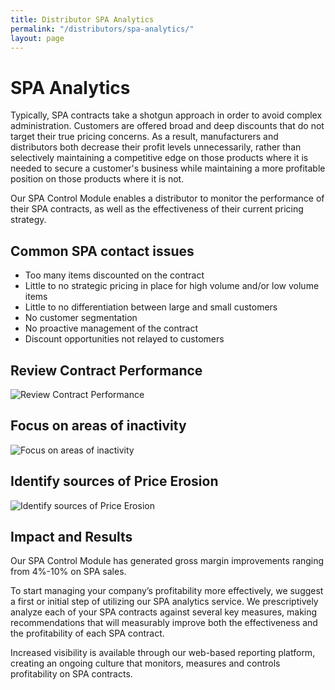 ```yaml
---
title: Distributor SPA Analytics
permalink: "/distributors/spa-analytics/"
layout: page
---
```


# SPA Analytics

Typically, SPA contracts take a shotgun approach in order to avoid complex administration. Customers are offered broad and deep discounts that do not target their true pricing concerns. As a result, manufacturers and distributors both decrease their profit levels unnecessarily, rather than selectively maintaining a competitive edge on those products where it is needed to secure a customer's business while maintaining a more profitable position on those products where it is not.

Our SPA Control Module enables a distributor to monitor the performance of their SPA contracts, as well as the effectiveness of their current pricing strategy.

<h2 class="color-orange mt-5 mb-3">Common SPA contact issues</h2>

- Too many items discounted on the contract
- Little to no strategic pricing in place for high volume and/or low volume items
- Little to no differentiation between large and small customers
- No customer segmentation
- No proactive management of the contract
- Discount opportunities not relayed to customers

<div class="card-deck">
  <div class="card my-5">
    <div class="card-block">
      <h2 class="color-blue">Review Contract Performance</h2>
    </div>
    <img class="card-img-bottom" src="/uploads/spa-analytics-1.png" alt="Review Contract Performance">
  </div>
  <div class="card my-5">
    <div class="card-block">
      <h2 class="color-blue">Focus on areas of inactivity</h2>
    </div>
    <img class="card-img-bottom" src="/uploads/spa-analytics-2.png" alt="Focus on areas of inactivity">
  </div>
  <div class="card my-5">
    <div class="card-block">
      <h2 class="color-blue">Identify sources of Price Erosion</h2>
    </div>
    <img class="card-img-bottom" src="/uploads/spa-analytics-3.png" alt="Identify sources of Price Erosion">
  </div>
</div>

<h2 class="color-green mb-3">Impact and Results</h2>

Our SPA Control Module has generated gross margin improvements ranging from 4%-10% on SPA sales.

To start managing your company’s profitability more effectively, we suggest a first or initial step of utilizing our SPA analytics service. We prescriptively analyze each of your SPA contracts against several key measures, making recommendations that will measurably improve both the effectiveness and the profitability of each SPA contract.

Increased visibility is available through our web-based reporting platform, creating an ongoing culture that monitors, measures and controls profitability on SPA contracts.

